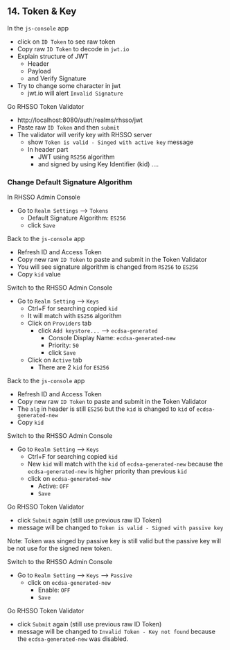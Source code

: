 ## 14. Token & Key

In the `js-console` app
- click on `ID Token` to see raw token
- Copy raw `ID Token` to decode in `jwt.io`
- Explain structure of JWT
  - Header
  - Payload
  - and Verify Signature
- Try to change some character in jwt 
  - jwt.io will alert `Invalid Signature`
  

Go RHSSO Token Validator 
- http://localhost:8080/auth/realms/rhsso/jwt
- Paste raw `ID Token` and then `submit`
- The validator will verify key with RHSSO server
  - show `Token is valid - Singed with active key` message
  - In header part
    - JWT using `RS256` algorithm
    - and signed by using Key Identifier (kid) ....
  
### Change Default Signature Algorithm
In RHSSO Admin Console
- Go to `Realm Settings` --> `Tokens`
  - Default Signature Algorithm: `ES256`
  - click `Save`
  
Back to the `js-console` app
- Refresh ID and Access Token
- Copy new raw `ID Token` to paste and submit in the Token Validator
- You will see signature algorithm is changed from `RS256` to `ES256`
- Copy `kid` value

Switch to the RHSSO Admin Console
- Go to `Realm Setting` --> `Keys`
  - Ctrl+F for searching copied `kid`
  - It will match with `ES256` algorithm
  - Click on `Providers` tab
    - click `Add keystore...` --> `ecdsa-generated`
      - Console Display Name: `ecdsa-generated-new`
      - Priority: `50`
      - click `Save`
  - Click on `Active` tab
    - There are 2 `kid` for `ES256`

Back to the `js-console` app
- Refresh ID and Access Token
- Copy new raw `ID Token` to paste and submit in the Token Validator
- The `alg` in header is still `ES256` but the `kid` is changed to `kid` of `ecdsa-generated-new` 
- Copy `kid`


Switch to the RHSSO Admin Console
- Go to `Realm Setting` --> `Keys`
  - Ctrl+F for searching copied `kid`
  - New `kid` will match with the `kid` of `ecdsa-generated-new` because the `ecdsa-generated-new` is higher priority than previous `kid`
  - click on `ecdsa-generated-new`
    - Active: `OFF`
    - `Save`

Go RHSSO Token Validator 
- click `Submit` again (still use previous raw ID Token)
- message will be changed to `Token is valid - Signed with passive key`

Note: Token was singed by passive key is still valid but the passive key will be not use for the signed new token.

Switch to the RHSSO Admin Console
- Go to `Realm Setting` --> `Keys` --> `Passive`
  - click on `ecdsa-generated-new`
      - Enable: `OFF`
      - `Save`

Go RHSSO Token Validator 
- click `Submit` again (still use previous raw ID Token)
- message will be changed to `Invalid Token - Key not found` because the `ecdsa-generated-new` was disabled.